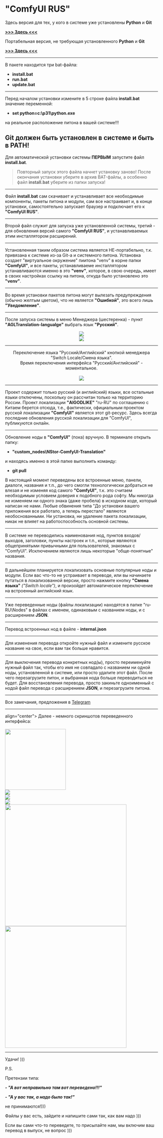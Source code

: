# "ComfyUI RUS"
Здесь версия для тех, у кого в системе уже установлены **Python** и **Git**

<a href="https://github.com/ComfyUI-RUS/ComfyUI-RUS">**>>> Здесь <<<**</a>

Портабельная версия, не требующая установленного **Python** и **Git**

<a href="https://github.com/ComfyUI-RUS/ComfyUI-RUS-portable">**>>> Здесь <<<**</a>

---

В пакете находится три bat-файла:

- **install.bat** 
- **run.bat**
- **update.bat**

---

Перед началом установки измените в 5 строке файла **install.bat** значение переменной:

- **set python=c:\p31\python.exe**   

на реальное расположение питона в вашей системе!!!

**Git** должен быть установлен в системе и быть в **PATH**!
---

Для автоматической установки системы **ПЕРВЫМ** запустите файл **install.bat**.

>Повторный запуск этого файла начнет установку заново!
>После окончания установки уберите в архив BAT-файлы, а особенно файл **install.bat** уберите из папки запуска!

---

Файл **install.bat** сам скачивает и устанавливает все необходимые компоненты, пакеты питона и модули, сам все настраивает и, в конце установки, самостоятельно запускает браузер и подключает его к **"ComfyUI RUS"**.

---

Второй файл служит для запуска уже установленной системы, третий - для обновления версий самого **"ComfyUI RUS"**, и устанавливаемых этим инсталлятором расширений.

---

Установленная таким образом система является НЕ-портабельно, т.к. привязана к системе из-за Git-а и системного питона. Установка создает "виртуальное окружение" пиитона "venv" в корне папки **"ComfyUI"**, и все пакеты, устанавливаеме инсталлятором устанавливаются именно в это **"venv"**, которое, в свою очередь, имеет в своих настройках ссылку на питона, откуда было установлено это **"venv"**. 

---

Во время установки пакетов питона могут вылезать предупреждения (обычно желтым цветом), что не является **"Ошибкой"**, это всего лишь **"Уведомление"**.

---

После запуска системы в меню Менеджера (шестеренка) - пункт **"AGLTranslation-langualge"** выбрать язык **"Русский"**.

<p align="center">
  <img src="img/1.jpg">
</br>
  <img src="img/2.jpg">
</p>

---
<p align="center">
Переключение языка "Русский/Английский" кнопкой менеджера "Switch Locale/Смена языка".</br>
Время переключения интерфейса "Русский/Английский" - моментальное.
</br></br>

  <img src="img/4.jpg">
</p>

---

Проект содержит только русский (и английский) языки, все остальные языки отключены, поскольку он рассчитан только на территорию России. Проект локализации **"AIGODLIKE"** "ru-RU" по соглашению с Китаем берется отсюда, т.е., фактически, официальным проектом русской локализации **"ComfyUI"** является этот git-ресурс. Здесь всегда последние обновления русской локализации для "ComfyUI", публикуются онлайн.

---

Обновление ноды в **"ComfyUI"** (пока) вручную. В терминале открыть папку:

- **"custom_nodes\NStor-ComfyUI-Translation\"**

и находясь именно в этой папке выполнить команду:

- **git pull**

В настоящий момент переведены все встроенные меню, панели, диалоги, названия и т.п., до чего смогли технологически добраться не влезая и не изменяя код самого **"ComfyUI"**, т.к. это считаем необходимым условием доверия к подобного рода софту. Мы никогда не изменяем ни одного знака (даже пробела) в исходном коде, который написан не нами. Любые обвинения типа "До установки вашего приложения все работало, а теперь перестало" являются необоснованными. Ни установка, ни удаление пакета локализации, никак не влияет на работоспособность основной системы.

---

В системе не переводились наименования нод, пунктов входов/выходов, заголовки, пункты настроек и т.п., которые являются общепринятыми привычными для пользователей, знакомых с "ComfyUI". Исключением являются лишь некоторые "обще-понятные" названия.  

---

В дальнейшем планируется локализовать основные популярные ноды и модули. Если вас что-то не устраивает в переводе, или вы начинаете путаться в локализованной версии, просто нажмите кнопку **"Смена языка"** *("Switch locale")*, и произойдет автоматическое переключение на встроенный английский язык. 

---

Уже переведенные ноды (файлы локализации) находятся в папке "ru-RU\Nodes" в файлах с именем, одинаковым с названием ноды, и с расширением **JSON**.

---

Перевод встроенных нод в файле - **internal.json**

---

Для изменения перевода откройте нужный файл и измените русское название на свое, если вам так больше нравится.

---

Для выключения перевода конкретных нод(ы), просто переименуйте нужный файл так, чтобы его имя не совпадало с названием ни одной ноды, установленной в системе, или просто удалите этот файл. После чего перезагрузите питон, и выбранная нода больше переводиться не будет. Для восстановления перевода, просто закиньте одноименный с нодой файл перевода с расширением **JSON**, и перезагрузите питона.

---

Все замечания, предложения в [Telegram](https://t.me/comfyui_rus)

---

<p 

align="center">
Далее - немного скриншотов переведенного интерфейса:</br></br>
  <img width="200" src="img/01.jpg">
</br>
  <img src="img/02.jpg">
</br>
  <img src="img/03.jpg">
</br>
  <img src="img/04.jpg">
</br>
  <img width="400" src="img/05.jpg">
</br>
  <img width="400" src="img/06.jpg">
</p>

---

Удачи! )))

P.S.

Претензии типа:

***- "А вот неправильно там вот переведено!!!"***

***- "А у вас так, а надо было так!"***

   не принимаются!)))
   
Файлы у вас есть, зайдите и напишите сами так, как вам надо )))

Если вы сами что-то переведете, то присылайте нам, мы включим ваш перевод в выпуск, не вопрос )))

